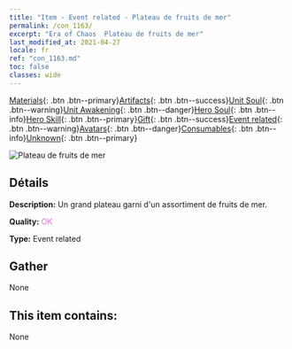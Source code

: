 ```yaml
---
title: "Item - Event related - Plateau de fruits de mer"
permalink: /con_1163/
excerpt: "Era of Chaos  Plateau de fruits de mer"
last_modified_at: 2021-04-27
locale: fr
ref: "con_1163.md"
toc: false
classes: wide
---
```

 [Materials](/ItemsFR/){: .btn .btn--primary}[Artifacts](/ItemsFR/Artifacts/){: .btn .btn--success}[Unit Soul](/ItemsFR/UnitSoul/){: .btn .btn--warning}[Unit Awakening](/ItemsFR/UnitAwakening/){: .btn .btn--danger}[Hero Soul](/ItemsFR/HeroSoul/){: .btn .btn--info}[Hero Skill](/ItemsFR/HeroSkill/){: .btn .btn--primary}[Gift](/ItemsFR/Gift/){: .btn .btn--success}[Event related](/ItemsFR/Events/){: .btn .btn--warning}[Avatars](/ItemsFR/Avatars/){: .btn .btn--danger}[Consumables](/ItemsFR/Consumables/){: .btn .btn--info}[Unknown](/ItemsFR/Unknown/){: .btn .btn--primary}

 ![Plateau de fruits de mer](/images/t/i_8150013.png)

## Détails
 **Description:** Un grand plateau garni d'un assortiment de fruits de mer.

 **Quality:** <span style="color: #DA70D6">OK</span>

 **Type:** Event related

## Gather

  None

## This item contains:

  None

